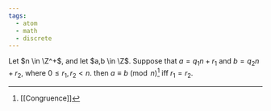 ```yaml
---
tags:
  - atom
  - math
  - discrete
---
```

Let $n \in \Z^+$, and let $a,b \in \Z$. Suppose that $a = q_1n + r_1$ and $b = q_2n + r_2$, where $0 \le r_1, r_2 < n$. then $a \equiv b \pmod n$[^1] iff $r_1 = r_2$.

[^1]: [[Congruence]]
